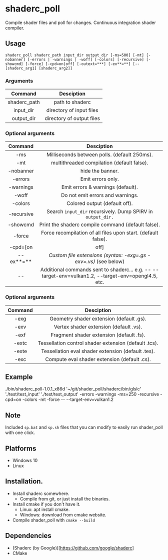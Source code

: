 # shaderc_poll
Compile shader files and poll for changes. Continuous integration shader compiler.

## Usage
```
shaderc_poll shaderc_path input_dir output_dir [-ms=500] [-mt] [-nobanner] [-errors | -warnings | -woff] [-colors] [-recursive] [-showcmd] [-force] [-cpd=on|off] [-outext=***] [-ex**=**] [-- [shaderc_arg1] [shaderc_arg2]]
```

### Arguments

| Command | Desciption |
| :---: | :---: | 
| shaderc_path | path to shaderc | 
| input_dir | directory of input files | 
| output_dir | directory of output files | 

### Optional arguments
| Command | Desciption |
| :---: | :---: | 
| -ms | Milliseconds between polls. (default 250ms). | 
| -mt | multithreaded compilation (default false). | 
| -nobanner | hide the banner. | 
| -errors | Emit errors only. | 
| -warnings |  Emit errors & warnings (default). | 
| -woff |  Do not emit errors and warnings. | 
| -colors |  Colored output (default off). | 
| -recursive |  Search ```input_dir``` recursively. Dump SPIRV in ```output_dir.``` | 
| -showcmd |  Print the shaderc compile command (default false). | 
| -force |  Force recompilation of all files upon start. (default false). | 
| -cpd=[on|off] |  Match folder layout of ```input_dir```. Subfolders in ```output_dir``` will match the subfolders in ```input_dir```. ```shader_poll``` will create new folders as necessary. If disabled files may be overwritten. (default on). | 
| --ex**=** |  _Custom file extensions (syntax: -exg=.gs -exv=.vs)_ (see below) | 
| -- | Additional commands sent to shaderc... e.g. -- --target-env=vulkan1.2, --target-env=opengl4.5, etc. | 

### Optional arguments
| Command | Desciption |
| :---: | :---: |
| -exg | Geometry shader extension (default .gs). |
| -exv | Vertex shader extension (default .vs). |
| -exf | Fragment shader extension (default .fs). |
| -extc | Tessellation control shader extension (default .tcs). |
| -exte | Tessellation eval shader extension (default .tes). |
| -exc | Compute eval shader extension (default .cs). |

## Example 
./bin/shaderc_poll-1.0.1_x86d '~/git/shader_poll/shaderc/bin/glslc' './test/test_input' './test/test_output' -errors -warnings -ms=250 -recursive -cpd=on -colors -mt -force -- --target-env=vulkan1.2

## Note
Included ```sp.bat``` and ```sp.sh``` files that you can modify to easily run shader_poll with one click.

## Platforms
* Windows 10
* Linux

## Installation.
* Install shaderc somewhere.
  * Compile from git, or just install the binaries.
* Install cmake if you don't have it.
  * Linux: apt install cmake.
  * Windows: download from cmake website.
* Compile shader_poll with ```cmake --build```

## Dependencies
* (Shaderc (by Google))[https://github.com/google/shaderc]
* CMake



